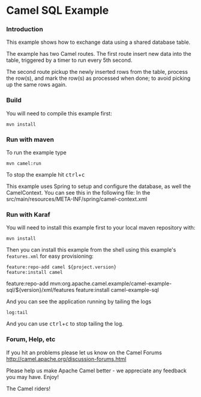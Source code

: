 # Camel SQL Example

### Introduction
This example shows how to exchange data using a shared database table.

The example has two Camel routes. The first route insert new data into the table,
triggered by a timer to run every 5th second.

The second route pickup the newly inserted rows from the table,
process the row(s), and mark the row(s) as processed when done;
to avoid picking up the same rows again.

### Build

You will need to compile this example first:

	mvn install

### Run with maven

To run the example type

	mvn camel:run

To stop the example hit <kbd>ctrl</kbd>+<kbd>c</kbd>

This example uses Spring to setup and configure the database,
as well the CamelContext. You can see this in the following file:
In the src/main/resources/META-INF/spring/camel-context.xml

### Run with Karaf
You will need to install this example first to your local maven repository with:

	mvn install

Then you can install this example from the shell using this example's `features.xml`
for easy provisioning:

	feature:repo-add camel ${project.version}
	feature:install camel
  feature:repo-add mvn:org.apache.camel.example/camel-example-sql/${version}/xml/features
  feature:install camel-example-sql

And you can see the application running by tailing the logs

	log:tail

And you can use <kbd>ctrl</kbd>+<kbd>c</kbd> to stop tailing the log.

### Forum, Help, etc

If you hit an problems please let us know on the Camel Forums
	<http://camel.apache.org/discussion-forums.html>


Please help us make Apache Camel better - we appreciate any feedback you may
have.  Enjoy!



The Camel riders!

